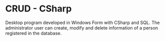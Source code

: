 # CRUD - CSharp
Desktop program developed in Windows Form with CSharp and SQL. The administrator user can create, modify and delete information of a person registered in the database.
